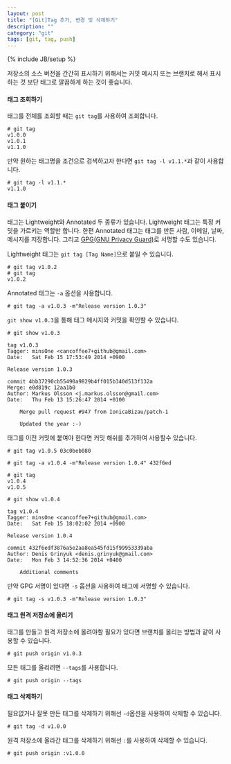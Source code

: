 ```yaml
---
layout: post
title: "[Git]Tag 추가, 변경 및 삭제하기"
description: ""
category: "git"	
tags: [git, tag, push]
---
```

{% include JB/setup %}

저장소의 소스 버전을 간간히 표시하기 위해서는 커밋 메시지 또는 브랜치로 해서 표시하는 것 보단 태그로 깔끔하게 하는 것이 좋습니다.


#### 태그 조회하기

태그를 전체를 조회할 때는 `git tag`를 사용하여 조회합니다.

	# git tag
	v1.0.0
	v1.0.1
	v1.1.0

만약 원하는 태그명을 조건으로 검색하고자 한다면 `git tag -l v1.1.*`과 같이 사용합니다.

	# git tag -l v1.1.*
	v1.1.0




#### 태그 붙이기

태그는 Lightweight와 Annotated 두 종류가 있습니다. Lightweight 태그는 특정 커밋을 가르키는 역할만 합니다. 한편 Annotated 태그는 태그를 만든 사람, 이메일, 날짜, 메시지를 저장합니다. 그리고 [GPG(GNU Privacy Guard)](http://ko.wikipedia.org/wiki/GNU_프라이버시_가드)로 서명할 수도 있습니다.

Lightweight 태그는 `git tag [Tag Name]`으로 붙일 수 있습니다.

	# git tag v1.0.2
	# git tag
	v1.0.2

Annotated 태그는 `-a` 옵션을 사용합니다.

	# git tag -a v1.0.3 -m"Release version 1.0.3"

`git show v1.0.3`을 통해 태그 메시지와 커밋을 확인할 수 있습니다.

	# git show v1.0.3

	tag v1.0.3
	Tagger: minsOne <cancoffee7+github@gmail.com>
	Date:   Sat Feb 15 17:53:49 2014 +0900

	Release version 1.0.3

	commit 4bb37290cb55490a9829b4ff015b340d513f132a
	Merge: e0d819c 12aa1b0
	Author: Markus Olsson <j.markus.olsson@gmail.com>
	Date:   Thu Feb 13 15:26:47 2014 +0100

	    Merge pull request #947 from IonicaBizau/patch-1
	    
	    Updated the year :-)

태그를 이전 커밋에 붙여야 한다면 커밋 해쉬를 추가하여 사용할수 있습니다.

	# git tag v1.0.5 03c0beb080

	# git tag -a v1.0.4 -m"Release version 1.0.4" 432f6ed

	# git tag
	v1.0.4
	v1.0.5

	# git show v1.0.4

	tag v1.0.4
	Tagger: minsOne <cancoffee7+github@gmail.com>
	Date:   Sat Feb 15 18:02:02 2014 +0900

	Release version 1.0.4

	commit 432f6edf3876a5e2aa8ea545fd15f99953339aba
	Author: Denis Grinyuk <denis.grinyuk@gmail.com>
	Date:   Mon Feb 3 14:52:36 2014 +0400

	    Additional comments

만약 GPG 서명이 있다면 `-s` 옵션을 사용하여 태그에 서명할 수 있습니다.

	# git tag -s v1.0.3 -m"Release version 1.0.3"




#### 태그 원격 저장소에 올리기

태그를 만들고 원격 저장소에 올려야할 필요가 있다면 브랜치를 올리는 방법과 같이 사용할 수 있습니다.

	# git push origin v1.0.3

모든 태그를 올리려면 `--tags`를 사용합니다.

	# git push origin --tags



#### 태그 삭제하기

필요없거나 잘못 만든 태그를 삭제하기 위해선 `-d`옵션을 사용하여 삭제할 수 있습니다.

	# git tag -d v1.0.0

원격 저장소에 올라간 태그를 삭제하기 위해선 `:`를 사용하여 삭제할 수 있습니다.

	# git push origin :v1.0.0
